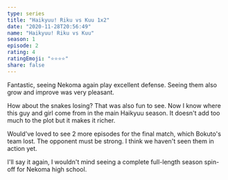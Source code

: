```yaml
---
type: series
title: "Haikyuu! Riku vs Kuu 1x2"
date: "2020-11-28T20:56:49"
name: "Haikyuu! Riku vs Kuu"
season: 1
episode: 2
rating: 4
ratingEmoji: "⭐️⭐️⭐️⭐️"
share: false
---
```


Fantastic, seeing Nekoma again play excellent defense. Seeing them also grow and improve was very pleasant.

How about the snakes losing? That was also fun to see. Now I know where this guy and girl come from in the main Haikyuu season. It doesn't add too much to the plot but it makes it richer.

Would've loved to see 2 more episodes for the final match, which Bokuto's team lost. The opponent must be strong. I think we haven't seen them in action yet.

I'll say it again, I wouldn't mind seeing a complete full-length season spin-off for Nekoma high school.
